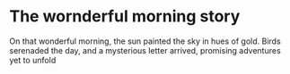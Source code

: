 # The wornderful morning story

On that wonderful morning, the sun painted the sky in hues of gold.
Birds serenaded the day, and a mysterious letter arrived,
promising adventures yet to unfold

